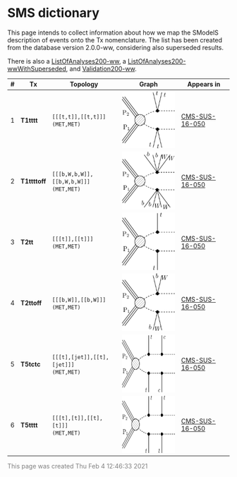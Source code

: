 

# SMS dictionary
This page intends to collect information about how we map the SModelS description of
events onto the Tx nomenclature. The list has been created from the database version 2.0.0-ww, considering also superseded results.

There is also a [ListOfAnalyses200-ww](https://smodels.github.io/docs/ListOfAnalyses200-ww), a [ListOfAnalyses200-wwWithSuperseded](https://smodels.github.io/docs/ListOfAnalyses200-wwWithSuperseded), and [Validation200-ww](Validation200-ww).

| **#** | **Tx** | **Topology** | **Graph** | **Appears in** |
| ----- | ------ | ------------ | --------- | -------------- |
| 1 | <a name="T1tttt"></a>**T1tttt**<br> | `[[[t,t]],[[t,t]]]`<BR>`(MET,MET)` | <img alt="T1tttt" src="../feyn/straight/T1tttt.png" height="130"> | [CMS-SUS-16-050](ListOfAnalyses200-ww#CMS-SUS-16-050)|
| 2 | <a name="T1ttttoff"></a>**T1ttttoff**<br> | `[[[b,W,b,W]],[[b,W,b,W]]]`<BR>`(MET,MET)` | <img alt="T1ttttoff" src="../feyn/straight/T1ttttoff.png" height="130"> | [CMS-SUS-16-050](ListOfAnalyses200-ww#CMS-SUS-16-050)|
| 3 | <a name="T2tt"></a>**T2tt**<br> | `[[[t]],[[t]]]`<BR>`(MET,MET)` | <img alt="T2tt" src="../feyn/straight/T2tt.png" height="130"> | [CMS-SUS-16-050](ListOfAnalyses200-ww#CMS-SUS-16-050)|
| 4 | <a name="T2ttoff"></a>**T2ttoff**<br> | `[[[b,W]],[[b,W]]]`<BR>`(MET,MET)` | <img alt="T2ttoff" src="../feyn/straight/T2ttoff.png" height="130"> | [CMS-SUS-16-050](ListOfAnalyses200-ww#CMS-SUS-16-050)|
| 5 | <a name="T5tctc"></a>**T5tctc**<br> | `[[[t],[jet]],[[t],[jet]]]`<BR>`(MET,MET)` | <img alt="T5tctc" src="../feyn/straight/T5tctc.png" height="130"> | [CMS-SUS-16-050](ListOfAnalyses200-ww#CMS-SUS-16-050)|
| 6 | <a name="T5tttt"></a>**T5tttt**<br> | `[[[t],[t]],[[t],[t]]]`<BR>`(MET,MET)` | <img alt="T5tttt" src="../feyn/straight/T5tttt.png" height="130"> | [CMS-SUS-16-050](ListOfAnalyses200-ww#CMS-SUS-16-050)|

<font color='grey'>This page was created Thu Feb  4 12:46:33 2021</font>
